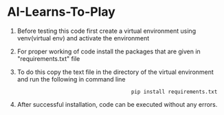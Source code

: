 # AI-Learns-To-Play

1. Before testing this code first create a virtual environment using venv(virtual env) and activate the environment

2. For proper working of code install the packages that are given in "requirements.txt" file

3. To do this copy the text file in the directory of the virtual environment and run the following in command line
   
                                            pip install requirements.txt
      
 4. After successful installation, code can be executed without any errors.
